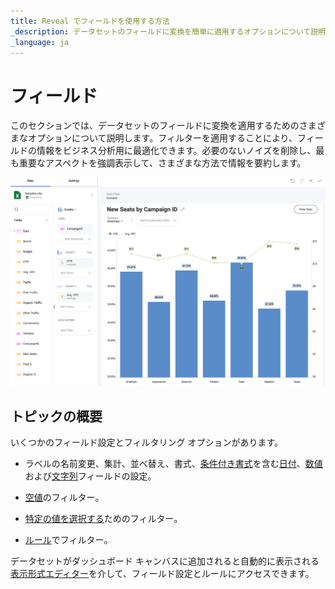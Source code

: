 ```yaml
---
title: Reveal でフィールドを使用する方法 
_description: データセットのフィールドに変換を簡単に適用するオプションについて説明します。
_language: ja
---
```


# フィールド

このセクションでは、データセットのフィールドに変換を適用するためのさまざまなオプションについて説明します。フィルターを適用することにより、フィールドの情報をビジネス分析用に最適化できます。必要のないノイズを削除し、最も重要なアスペクトを強調表示して、さまざまな方法で情報を要約します。

![Visualization sample that uses different fields.png](images/visualization-example-fields.png)

## トピックの概要

いくつかのフィールド設定とフィルタリング オプションがあります。

  - ラベルの名前変更、集計、並べ替え、書式、[条件付き書式](conditional-formatting.md)を含む[日付](field-settings.md#日付フィールド)、[数値](field-settings.md#数値フィールド)および[文字列](field-settings.md#文字列フィールド)フィールドの設定。

  - [空値](field-filters-rules.md#空値をフィルター)のフィルター。

  - [特定の値を選択する](field-filters-rules.md#値の選択)ためのフィルター。

  - [ルール](field-filters-rules.md#ルールでフィルタリング)でフィルター。

データセットがダッシュボード キャンバスに追加されると自動的に表示される[表示形式エディター](../visualization-editor.md)を介して、フィールド設定とルールにアクセスできます。
